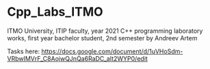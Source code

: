 # Cpp_Labs_ITMO

ITMO University, ITIP faculty, year 2021
C++ programming laboratory works, first year bachelor student, 2nd semester
by Andreev Artem


Tasks here: https://docs.google.com/document/d/1uVHoSdm-VRbwIMVrF_C8AojwQJnQa6RaDC_aIt2WYP0/edit
